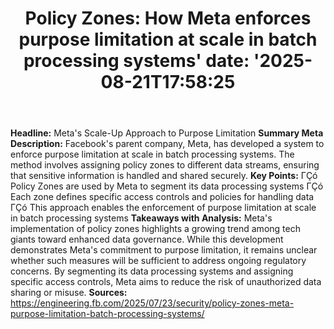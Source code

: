 ﻿---
title: "Policy Zones: How Meta enforces purpose limitation at scale in batch processing systems'
date: '2025-08-21T17:58:25"
category: "Markets"
summary: ""
slug: "policy zones how meta enforces purpose limitation at scale i"
source_urls:
  - "https://engineering.fb.com/2025/07/23/security/policy-zones-meta-purpose-limitation-batch-processing-systems/"
seo:
  title: "Policy Zones: How Meta enforces purpose limitation at scale in batch processing systems | Hash n Hedge'
  description: '"
  keywords: ["news", "markets", "brief"]
---
**Headline:**  Meta's Scale-Up Approach to Purpose Limitation  **Summary Meta Description:** Facebook's parent company, Meta, has developed a system to enforce purpose limitation at scale in batch processing systems. The method involves assigning policy zones to different data streams, ensuring that sensitive information is handled and shared securely.  **Key Points:**  ΓÇó Policy Zones are used by Meta to segment its data processing systems ΓÇó Each zone defines specific access controls and policies for handling data ΓÇó This approach enables the enforcement of purpose limitation at scale in batch processing systems  **Takeaways with Analysis:** Meta's implementation of policy zones highlights a growing trend among tech giants toward enhanced data governance. While this development demonstrates Meta's commitment to purpose limitation, it remains unclear whether such measures will be sufficient to address ongoing regulatory concerns. By segmenting its data processing systems and assigning specific access controls, Meta aims to reduce the risk of unauthorized data sharing or misuse.  **Sources:**  https://engineering.fb.com/2025/07/23/security/policy-zones-meta-purpose-limitation-batch-processing-systems/ 

